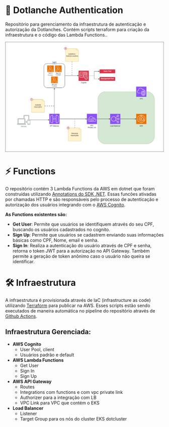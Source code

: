 # 🔑 Dotlanche Authentication

Repositório para gerenciamento da infraestrutura de autenticação e autorização da Dotlanches. 
Contém scripts terraform para criação da infraestrutura e o código das Lambda Functions..

![arquitetura](./docs/auth_architecture.jpg)

# ⚡ Functions

O repositório contém 3 Lambda Functions da AWS em dotnet que foram construídas utilizando [Annotations do SDK .NET](https://docs.aws.amazon.com/sdk-for-net/v3/developer-guide/aws-lambda-annotations.html). Essas funcões ativadas por chamadas HTTP e são responsáveis pelo processo de autenticação e autorização dos usuários integrando com o [AWS Cognito](https://aws.amazon.com/pt/pm/cognito).

**As Functions existentes são:**

- **Get User**: Permite que usuários se identifiquem através do seu CPF, buscando os usuários cadastrados no cognito.
- **Sign Up**: Permite que usuários se cadastrem enviando suas informações básicas como CPF, Nome, email e senha.
- **Sign In**: Realiza a autenticação do usuário através de CPF e senha, retorna o token JWT para a autorização no API Gateway. Também permite a geração de token anônimo caso o usuário não queira se identificar.

# 🛠 Infraestrutura

A infraestrutura é provisionada através de IaC (infrastructure as code) utilizando [Terraform](https://www.terraform.io/) para publicar na AWS. Esses scripts estão sendo executados de maneira automática no pipeline do repositório através de [Github Actions](https://docs.github.com/pt/actions/about-github-actions/understanding-github-actions).

## Infraestrutura Gerenciada:

- **AWS Cognito**
    - User Pool, client
    - Usuários padrão e default
- **AWS Lambda Functions**
    - Get User
    - Sign In
    - Sign Up
- **AWS API Gateway**
    - Routes
    - Integrations com functions e com vpc private link
    - Authorizer para a integração com LB
    - VPC Link para VPC que contém o EKS
- **Load Balancer**
    - Listener
    - Target Group para os nós do cluster EKS dotcluster
